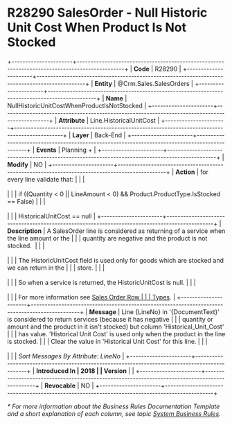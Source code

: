 ﻿---
erp.type: business-rule
erp.entity: Crm.Sales.SalesOrders
---

# R28290 SalesOrder - Null Historic Unit Cost When Product Is Not Stocked
+----------------------+-----------------------------------------------------------------------------------------------+
| **Code**             | R28290                                                                                        |
+----------------------+-----------------------------------------------------------------------------------------------+
| **Entity**           | @Crm.Sales.SalesOrders                                                                        |
+----------------------+-----------------------------------------------------------------------------------------------+
| **Name**             | NullHistoricUnitCostWhenProductIsNotStocked                                                   |
+----------------------+-----------------------------------------------------------------------------------------------+
| **Attribute**        | Line.HistoricalUnitCost                                                                       |
+----------------------+-----------------------------------------------------------------------------------------------+
| **Layer**            | Back-End                                                                                      |
+----------------------+-----------------------------------------------------------------------------------------------+
| **Events**           | Planning +                                                                                    |
+----------------------+-----------------------------------------------------------------------------------------------+
| **Modify**           | NO                                                                                            |
+----------------------+-----------------------------------------------------------------------------------------------+
| **Action**           | for every line validate that:                                                                 |
|                      | <br/><br/>                                                                                    |
|                      | if ((Quantity \< 0 \|\| LineAmount \< 0) && Product.ProductType.IsStocked == False)           |
|                      | <br/><br/>                                                                                    |
|                      | HistoricalUnitCost == null                                                                    |
+----------------------+-----------------------------------------------------------------------------------------------+
| **Description**      | A SalesOrder line is considered as returning of a service when the line amount or the         |
|                      | quantity are negative and the product is not stocked.                                         |
|                      | <br/><br/>                                                                                    |
|                      | The HistoricUnitCost field is used only for goods which are stocked and we can return in the  |
|                      | store.                                                                                        |
|                      | <br/><br/>                                                                                    |
|                      | So when a service is returned, the HistoricUnitCost is null.                                  |
|                      | <br/><br/>                                                                                    |
|                      | For more information see [Sales Order Row                                                     |
|                      | Types](xref:sales-order-row-types).                                                           |
+----------------------+-----------------------------------------------------------------------------------------------+
| **Message**          | Line {LineNo} in \'{DocumentText}\' is considered to return services (because it has negative |
|                      | quantity or amount and the product in it isn\'t stocked) but column \'Historical_Unit_Cost\'  |
|                      | has value. \'Historical Unit Cost\' is used only when the product in the line is stocked.     |
|                      | Clear the value in \'Historical Unit Cost\' for this line.                                    |
|                      | <br/><br/>                                                                                    |
|                      | *Sort Messages By Attribute: LineNo*                                                          |
+----------------------+-----------------------------------------------------------------------------------------------+
| **Introduced In      | 2018                                                                                          |
| Version**            |                                                                                               |
+----------------------+-----------------------------------------------------------------------------------------------+
| **Revocable**        | NO                                                                                            |
+----------------------+-----------------------------------------------------------------------------------------------+

*\* For more information about the Business Rules Documentation Template and a short explanation of each column, see
topic [System Business Rules](../templates/template-description-system-business-rules.md).*
